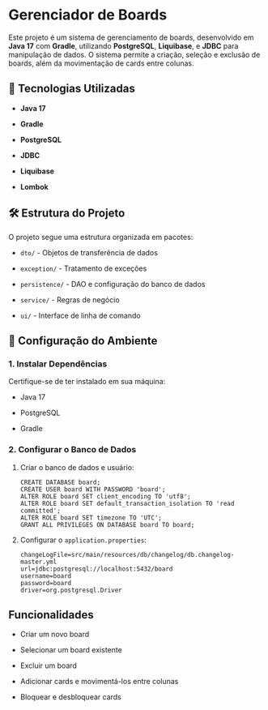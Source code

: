 
# Gerenciador de Boards

Este projeto é um sistema de gerenciamento de boards, desenvolvido em **Java 17** com **Gradle**, utilizando **PostgreSQL**, **Liquibase**, e **JDBC** para manipulação de dados. O sistema permite a criação, seleção e exclusão de boards, além da movimentação de cards entre colunas.

## 🚀 Tecnologias Utilizadas

-   **Java 17**

-   **Gradle**

-   **PostgreSQL**

-   **JDBC**

-   **Liquibase**

-   **Lombok**


## 🛠 Estrutura do Projeto

O projeto segue uma estrutura organizada em pacotes:

-   `dto/` - Objetos de transferência de dados

-   `exception/` - Tratamento de exceções

-   `persistence/` - DAO e configuração do banco de dados

-   `service/` - Regras de negócio

-   `ui/` - Interface de linha de comando


## 📂 Configuração do Ambiente

### 1. Instalar Dependências

Certifique-se de ter instalado em sua máquina:

-   Java 17

-   PostgreSQL

-   Gradle


### 2. Configurar o Banco de Dados

1.  Criar o banco de dados e usuário:

    ```
    CREATE DATABASE board;
    CREATE USER board WITH PASSWORD 'board';
    ALTER ROLE board SET client_encoding TO 'utf8';
    ALTER ROLE board SET default_transaction_isolation TO 'read committed';
    ALTER ROLE board SET timezone TO 'UTC';
    GRANT ALL PRIVILEGES ON DATABASE board TO board;
    ```

2.  Configurar o `application.properties`:

    ```
    changeLogFile=src/main/resources/db/changelog/db.changelog-master.yml
    url=jdbc:postgresql://localhost:5432/board
    username=board
    password=board
    driver=org.postgresql.Driver
    ```



## Funcionalidades

-   Criar um novo board

-   Selecionar um board existente

-   Excluir um board

-   Adicionar cards e movimentá-los entre colunas

-   Bloquear e desbloquear cards